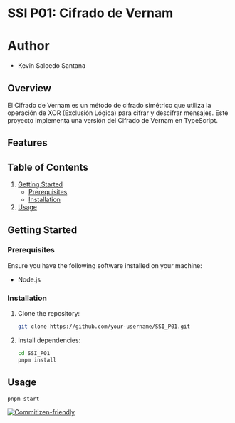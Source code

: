 # SSI P01: Cifrado de Vernam

# Author
- Kevin Salcedo Santana

## Overview

El Cifrado de Vernam es un método de cifrado simétrico que utiliza la operación de XOR (Exclusión Lógica) para cifrar y descifrar mensajes. Este proyecto implementa una versión del Cifrado de Vernam en TypeScript.

## Features


## Table of Contents

1. [Getting Started](#getting-started)
   - [Prerequisites](#prerequisites)
   - [Installation](#installation)
2. [Usage](#usage)

## Getting Started

### Prerequisites

Ensure you have the following software installed on your machine:

- Node.js

### Installation

1. Clone the repository:

   ```bash
   git clone https://github.com/your-username/SSI_P01.git
   ```

2. Install dependencies:

   ```bash
   cd SSI_P01
   pnpm install
   ```

## Usage

  ```bash
  pnpm start
  ```


[![Commitizen-friendly](https://img.shields.io/badge/commitizen-friendly-brightgreen.svg)](http://commitizen.github.io/cz-cli/)
